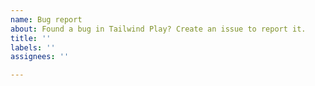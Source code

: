 ```yaml
---
name: Bug report
about: Found a bug in Tailwind Play? Create an issue to report it.
title: ''
labels: ''
assignees: ''

---
```



